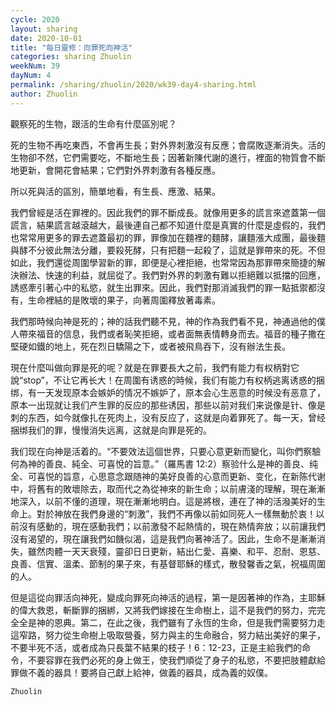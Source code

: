 ```yaml
---
cycle: 2020
layout: sharing
date: 2020-10-01
title: "每日靈修：向罪死向神活"
categories: sharing Zhuolin
weekNum: 39
dayNum: 4
permalink: /sharing/zhuolin/2020/wk39-day4-sharing.html
author: Zhuolin
---
```


觀察死的生物，跟活的生命有什麼區別呢？

死的生物不再吃東西，不會再生長；對外界刺激沒有反應；會腐敗逐漸消失。活的生物卻不然，它們需要吃，不斷地生長；因著新陳代謝的進行，裡面的物質會不斷地更新，會開花會結果；它們對外界刺激有各種反應。

所以死與活的區別，簡單地看，有生長、應激、結果。

我們曾經是活在罪裡的。因此我們的罪不斷成長。就像用更多的謊言來遮蓋第一個謊言，結果謊言越滾越大，最後連自己都不知道什麼是真實的什麼是虛假的，我們也常常用更多的罪去遮蓋最初的罪，罪像加在麵裡的麵酵，讓麵漲大成團，最後麵與酵不分彼此無法分離，要殺死酵，只有把麵一起殺了，這就是罪帶來的死。不但如此，我們還從周圍學習新的罪，即便是心裡拒絕，也常常因為那罪帶來簡捷的解決辦法、快速的利益，就屈從了。我們對外界的刺激有難以拒絕難以抵擋的回應，誘惑牽引著心中的私慾，就生出罪來。因此，我們對那消滅我們的罪一點抵禦都沒有，生命裡結的是敗壞的果子，向著周圍釋放著毒素。

我們那時候向神是死的；神的話我們聽不見，神的作為我們看不見，神通過他的僕人帶來福音的信息，我們或者恥笑拒絕，或者面無表情轉身而去。福音的種子撒在堅硬如鐵的地上，死在烈日驕陽之下，或者被飛鳥吞下，沒有辦法生長。

現在什麼叫做向罪是死的呢？就是在罪要長大之前，我們有能力有权柄對它說“stop”，不让它再长大！在周圍有诱惑的時候，我们有能力有权柄逃离诱惑的捆绑，有一天发现原本会嫉妒的情况不嫉妒了，原本会心生恶意的时候没有恶意了，原本一出现就让我们产生罪的反应的那些诱因，那些以前对我们来说像是针、像是刺的东西，如今就像扎在死肉上，没有反应了，这就是向着罪死了。每一天，曾经捆绑我们的罪，慢慢消失远离，这就是向罪是死的。

我们现在向神是活着的。“不要效法這個世界，只要心意更新而變化，叫你們察驗何為神的善良、純全、可喜悅的旨意。”（羅馬書 12:2）察验什么是神的善良、纯全、可喜悦的旨意，心思意念跟随神的美好良善的心意而更新、变化，在新陈代谢中，将舊有的敗壞除去，取而代之為從神來的新生命；以前膚淺的理解，現在漸漸地深入，以前不懂的道理，現在漸漸地明白。這是將根，連在了神的活潑美好的生命上。對於神放在我們身邊的“刺激”，我們不再像以前如同死人一樣無動於衷！以前沒有感動的，現在感動我們；以前激發不起熱情的，現在熱情奔放；以前讓我們沒有渴望的，現在讓我們如饑似渴，這是我們向著神活了。因此，生命不是漸漸消失，雖然肉體一天天衰殘，靈卻日日更新，結出仁愛、喜樂、和平、忍耐、恩慈、良善、信實、溫柔、節制的果子來，有基督耶穌的樣式，散發馨香之氣，祝福周圍的人。

但是這從向罪活向神死，變成向罪死向神活的過程，第一是因著神的作為，主耶穌的偉大救恩，斬斷罪的捆綁，又將我們嫁接在生命樹上，這不是我們的努力，完完全全是神的恩典。第二，在此之後，我們雖有了永恆的生命，但是我們需要努力走這窄路，努力從生命樹上吸取營養，努力與主的生命融合，努力結出美好的果子，不要半死不活，或者成為只長葉不結果的枝子！6：12-23，正是主給我們的命令，不要容罪在我們必死的身上做王，使我們順從了身子的私慾，不要把肢體獻給罪做不義的器具！要將自己獻上給神，做義的器具，成為義的奴僕。

`Zhuolin`
